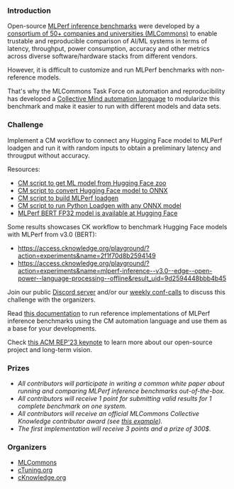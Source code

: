 ### Introduction

Open-source [MLPerf inference benchmarks](https://arxiv.org/abs/1911.02549) 
were developed by a [consortium of 50+ companies and universities (MLCommons)](https://mlcommons.org)
to enable trustable and reproducible comparison of AI/ML systems 
in terms of latency, throughput, power consumption, accuracy and other metrics
across diverse software/hardware stacks from different vendors.

However, it is difficult to customize and run MLPerf benchmarks with non-reference models.

That's why the MLCommons Task Force on automation and reproducibility has developed
a [Collective Mind automation language](https://doi.org/10.5281/zenodo.8144274)
to modularize this benchmark and make it easier to run with different models and data sets.


### Challenge

Implement a CM workflow to connect any Hugging Face model
to MLPerf loadgen and run it with random inputs to obtain a preliminary latency and througput
without accuracy.

Resources:
* [CM script to get ML model from Hugging Face zoo](https://github.com/mlcommons/ck/tree/master/cm-mlops/script/get-ml-model-huggingface-zoo)
* [CM script to convert Hugging Face model to ONNX](https://github.com/mlcommons/ck/tree/master/cm-mlops/script/convert-ml-model-huggingface-to-onnx)
* [CM script to build MLPerf loadgen](https://github.com/mlcommons/ck/tree/master/cm-mlops/script/get-mlperf-inference-loadgen)
* [CM script to run Python Loadgen with any ONNX model](https://github.com/mlcommons/ck/blob/master/cm-mlops/script/app-loadgen-generic-python/README-extra.md)
* [MLPerf BERT FP32 model is available at Hugging Face](https://huggingface.co/ctuning/mlperf-inference-bert-onnx-fp32-squad-v1.1)

Some results showcases CK workflow to benchmark Hugging Face models with MLPerf from v3.0 (BERT):
* https://access.cknowledge.org/playground/?action=experiments&name=2f1f70d8b2594149
* https://access.cknowledge.org/playground/?action=experiments&name=mlperf-inference--v3.0--edge--open-power--language-processing--offline&result_uid=9d2594448bbb4b45

Join our public [Discord server](https://discord.gg/JjWNWXKxwT) and/or
our [weekly conf-calls](https://docs.google.com/document/d/1zMNK1m_LhWm6jimZK6YE05hu4VH9usdbKJ3nBy-ZPAw/edit)
to discuss this challenge with the organizers.

Read [this documentation](https://github.com/mlcommons/ck/blob/master/docs/mlperf/inference/README.md) 
to run reference implementations of MLPerf inference benchmarks 
using the CM automation language and use them as a base for your developments.

Check [this ACM REP'23 keynote](https://doi.org/10.5281/zenodo.8105339) to learn more about our open-source project and long-term vision.

### Prizes

* *All contributors will participate in writing a common white paper about running and comparing MLPerf inference benchmarks out-of-the-box.*
* *All contributors will receive 1 point for submitting valid results for 1 complete benchmark on one system.*
* *All contributors will receive an official MLCommons Collective Knowledge contributor award (see [this example](https://ctuning.org/awards/ck-award-202307-zhu.pdf)).*
* *The first implementation will receive 3 points and a prize of 300$.*


### Organizers

* [MLCommons](https://cKnowledge.org/mlcommons-taskforce)
* [cTuning.org](https://www.linkedin.com/company/ctuning-foundation)
* [cKnowledge.org](https://www.linkedin.com/company/cknowledge)


